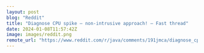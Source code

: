 ```yaml
---
layout: post
blog: "Reddit"
title: "Diagnose CPU spike – non-intrusive approach! – Fast thread"
date: 2024-01-08T11:57:42Z
image: images/reddit.png
remote_url: "https://www.reddit.com/r/java/comments/191jmca/diagnose_cpu_spike_nonintrusive_approach_fast/"
---
```

